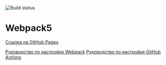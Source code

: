 
![Build status](https://github.com/Maksim1711/homeworks-testing/actions/workflows/web.yml/badge.svg)
# Webpack5

[Ссылка на GitHub Pages](https://Maksim1711.github.io/homeworks-testing/)

[Руководство по настройке Webpack](https://webpack.js.org/guides/)
[Руководство по настройке GitHub Actions](https://docs.github.com/en/actions/quickstart)
